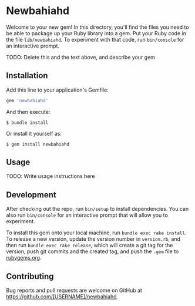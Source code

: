 # Newbahiahd

Welcome to your new gem! In this directory, you'll find the files you need to be able to package up your Ruby library into a gem. Put your Ruby code in the file `lib/newbahiahd`. To experiment with that code, run `bin/console` for an interactive prompt.

TODO: Delete this and the text above, and describe your gem

## Installation

Add this line to your application's Gemfile:

```ruby
gem 'newbahiahd'
```

And then execute:

    $ bundle install

Or install it yourself as:

    $ gem install newbahiahd

## Usage

TODO: Write usage instructions here

## Development

After checking out the repo, run `bin/setup` to install dependencies. You can also run `bin/console` for an interactive prompt that will allow you to experiment.

To install this gem onto your local machine, run `bundle exec rake install`. To release a new version, update the version number in `version.rb`, and then run `bundle exec rake release`, which will create a git tag for the version, push git commits and the created tag, and push the `.gem` file to [rubygems.org](https://rubygems.org).

## Contributing

Bug reports and pull requests are welcome on GitHub at https://github.com/[USERNAME]/newbahiahd.
